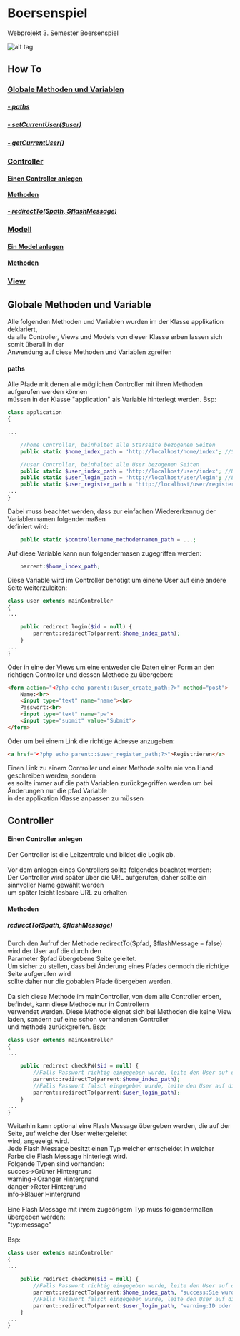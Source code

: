 

# Boersenspiel
Webprojekt 3. Semester Boersenspiel


![alt tag](http://www.unifiliale.de/wp-content/uploads/2013/09/2013_09_10_B%C3%B6rsenspiel1.png)

<!-- Inhaltsverzeichnis -->
<h2>How To</h2>
<h3><a href="#globalmethods">Globale Methoden und Variablen</a></h3>
<h5><a href="#paths">- paths</a></h5>
<h5><a href="#setCurrentUser">- setCurrentUser($user)</a></h5>
<h5><a href="#getCurrentUser">- getCurrentUser()</a></h5>
<h3><a href="#controller">Controller</a></h3>
<h4><a href="#howtocontroller">Einen Controller anlegen</a></h4>
<h4><a href="#controllermethods">Methoden</a></h4>
<h5><a href="#redirectTo">- redirectTo($path, $flashMessage)</a></h5>
<h3><a href="#model">Modell</a></h3>
<h4><a href="#howtomodel">Ein Model anlegen</a></h4>
<h4><a href="#modelmethods">Methoden</a></h4>
<h3><a href="#view">View</a></h3>








<a name="globalmethods">
</a>
<h2>Globale Methoden und Variable</h2>

<p>Alle folgenden Methoden und Variablen wurden im der Klasse applikation deklariert,<br>
da alle Controller, Views und Models von dieser Klasse erben lassen sich somit überall in der <br>
Anwendung auf diese Methoden und Variablen zgreifen<p>



<a name="paths">
</a>
<h4>paths</h4>

<p>Alle Pfade mit denen alle möglichen Controller mit ihren Methoden aufgerufen werden können<br>
müssen in der Klasse "application" als Variable hinterlegt werden. Bsp: </p>

```php
class application
{

...

    //home Controller, beinhaltet alle Starseite bezogenen Seiten
    public static $home_index_path = 'http://localhost/home/index'; //Startseite

    //user Controller, beinhaltet alle User bezogenen Seiten
    public static $user_index_path = 'http://localhost/user/index'; //User Startseite
    public static $user_login_path = 'http://localhost/user/login'; //Login Seite
    public static $user_register_path = 'http://localhost/user/register'; //Registrierungs Seite
...
}
```

<p>Dabei muss beachtet werden, dass zur einfachen Wiedererkennug der Variablennamen folgendermaßen<br>
definiert wird: </p>

```php
    public static $controllername_methodennamen_path = ...;
```
<p>Auf diese Variable kann nun folgendermasen zugegriffen werden:</p>

```php
    parrent:$home_index_path;
```


<p>Diese Variable wird im Controller benötigt um einene User auf eine andere Seite weiterzuleiten:</p>

```php
class user extends mainController
{
...

    public redirect login($id = null) {
        parrent::redirectTo(parrent:$home_index_path);
    }
...
}
```


<p>Oder in eine der Views um eine entweder die Daten einer Form an den richtigen Controller und dessen Methode zu übergeben:</p>

```html
<form action="<?php echo parent::$user_create_path;?>" method="post">
    Name:<br>
    <input type="text" name="name"><br>
    Passwort:<br>
    <input type="text" name="pw">
    <input type="submit" value="Submit">
</form>
```

<p>Oder um bei einem Link die richtige Adresse anzugeben:</p>

```html
<a href="<?php echo parent::$user_register_path;?>">Registrieren</a>
```

<p>Einen Link zu einem Controller und einer Methode sollte nie von Hand geschreiben werden, sondern <br>
es sollte immer auf die path Variablen zurückgegriffen werden um bei Änderungen nur die pfad Variable <br>
in der applikation Klasse anpassen zu müssen</p>

<a name="controller">
</a>
<h2>Controller</h2>

<a name="howtocontroller">
</a>
<h4>Einen Controller anlegen</h4>

<p>Der Controller ist die Leitzentrale und bildet die Logik ab. <br>
<br>
Vor dem anlegen eines Controllers sollte folgendes beachtet werden:<br>
Der Controller wird später über die URL aufgerufen, daher sollte ein sinnvoller Name gewählt werden <br>
um später leicht lesbare URL zu erhalten<br>


<a name="controllermethods">
</a>
<h4>Methoden</h4>

<a name="redirectTo">
</a>
<h5>redirectTo($path, $flashMessage)</h5>

<p>Durch den Aufruf der Methode redirectTo($pfad, $flashMessage = false) wird der User auf die durch den <br>
Parameter $pfad übergebene Seite geleitet. <br>
Um sicher zu stellen, dass bei Änderung eines Pfades dennoch die richtige Seite aufgerufen wird<br>
sollte daher nur die gobablen Pfade übergeben werden.<br>
<br>
Da sich diese Methode im mainController, von dem alle Controller erben, befindet, kann diese Methode nur in Controllern <br>
verwendet werden. Diese Methode eignet sich bei Methoden die keine View laden, sondern auf eine schon vorhandenen Controller <br>
und methode zurückgreifen. Bsp: </p>

```php
class user extends mainController
{
...

    public redirect checkPW($id = null) {
        //Falls Passwort richtig eingegeben wurde, leite den User auf die Startseite 
        parrent::redirectTo(parrent:$home_index_path);
        //Falls Passwort falsch eingegeben wurde, leite den User auf die LogIn Seite
        parrent::redirectTo(parrent:$user_login_path);
    }
...
}
```

<p> Weiterhin kann optional eine Flash Message übergeben werden, die auf der Seite, auf welche der User weitergeleitet <br>
wird, angezeigt wird. <br>
Jede Flash Message besitzt einen Typ welcher entscheidet in welcher Farbe die Flash Message hinterlegt wird. <br>
Folgende Typen sind vorhanden:<br>
succes->Grüner Hintergrund<br>
warning->Oranger Hintergrund<br>
danger->Roter Hintergrund<br>
info->Blauer Hintergrund<br>
<br>
Eine Flash Message mit ihrem zugeörigem Typ muss folgendermaßen übergeben werden:<br>
"typ:message"<br>
<br>
Bsp: </p>

```php
class user extends mainController
{
...

    public redirect checkPW($id = null) {
        //Falls Passwort richtig eingegeben wurde, leite den User auf die Startseite und gib eine Erfolgmeldung aus
        parrent::redirectTo(parrent:$home_index_path, "success:Sie wurden erfolgreich eingelogt");
        //Falls Passwort falsch eingegeben wurde, leite den User auf die LogIn Seite und gib eine Fehlermeldung aus
        parrent::redirectTo(parrent:$user_login_path, "warning:ID oder Passwort falsch");
    }
...
}
```


